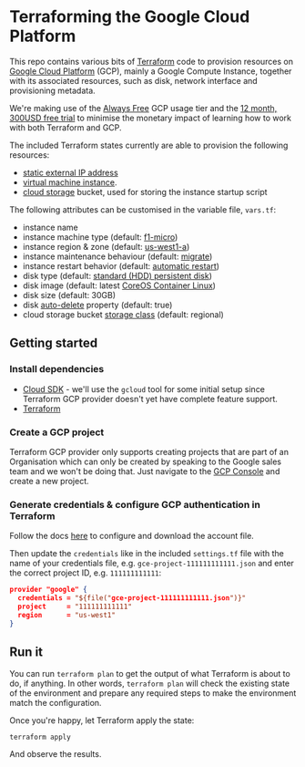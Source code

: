# Terraforming the Google Cloud Platform

This repo contains various bits of
[Terraform](https://www.terraform.io/) code to provision resources on
[Google Cloud Platform](https://cloud.google.com/) (GCP), mainly a
Google Compute Instance, together with its associated resources, such as
disk, network interface and provisioning metadata.

We're making use of the [Always Free](https://cloud.google.com/free/)
GCP usage tier and the [12 month, 300USD free
trial](https://cloud.google.com/free/docs/frequently-asked-questions#free-trial)
to minimise the monetary impact of learning how to work with both Terraform
and GCP.

The included Terraform states currently are able to provision the
following resources:

* [static external IP address](https://cloud.google.com/compute/docs/ip-addresses#reservedaddress)
* [virtual machine instance](https://cloud.google.com/compute/docs/instances/).
* [cloud storage](https://cloud.google.com/storage/) bucket, used for storing
  the instance startup script

The following attributes can be customised in the variable file,
`vars.tf`:

* instance name
* instance machine type (default:
  [f1-micro](https://cloud.google.com/compute/docs/machine-types#sharedcore))
* instance region & zone (default:
  [us-west1-a](https://cloud.google.com/compute/docs/regions-zones/regions-zones#available))
* instance maintenance behaviour (default:
  [migrate](https://cloud.google.com/compute/docs/instances/setting-instance-scheduling-options#live_migrate))
* instance restart behavior (default: [automatic
  restart](https://cloud.google.com/compute/docs/instances/setting-instance-scheduling-options#autorestart))
* disk type (default: [standard (HDD) persistent
  disk](https://cloud.google.com/compute/docs/disks/#pdspecs))
* disk image (default: latest [CoreOS Container
  Linux](https://coreos.com/os/docs/latest))
* disk size (default: 30GB)
* disk
  [auto-delete](https://cloud.google.com/compute/docs/disks/add-persistent-disk#updateautodelete)
  property (default: true)
* cloud storage bucket [storage
  class](https://cloud.google.com/storage/docs/storage-classes#overview_of_storage_classes)
  (default: regional)


## Getting started

### Install dependencies

* [Cloud SDK](https://cloud.google.com/sdk/downloads) - we'll use the
  `gcloud` tool for some initial setup since Terraform
  GCP provider doesn't yet have complete feature support.
* [Terraform](https://www.terraform.io/downloads.html)


### Create a GCP project

Terraform GCP provider only supports creating projects that are part of
an Organisation which can only be created by speaking to the Google
sales team and we won't be doing that.  Just navigate to the [GCP
Console](https://console.cloud.google.com) and create a new project.


### Generate credentials & configure GCP authentication in Terraform

Follow the docs
[here](https://www.terraform.io/docs/providers/google/#authentication-json-file)
to configure and download the account file.

Then update the `credentials` like in the included `settings.tf` file
with the name of your credentials file, e.g.
`gce-project-111111111111.json` and enter the correct project ID, e.g.
`111111111111`:

```json
provider "google" {
  credentials = "${file("gce-project-111111111111.json")}"
  project     = "111111111111"
  region      = "us-west1"
}
```

## Run it

You can run `terraform plan` to get the output of what Terraform is
about to do, if anything.  In other words, `terraform plan` will check
the existing state of the environment and prepare any required steps to
make the environment match the configuration.

Once you're happy, let Terraform apply the state:
```
terraform apply
```

And observe the results.
